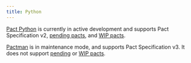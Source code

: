 ```yaml
---
title: Python
---
```


[Pact Python](https://github.com/pact-foundation/pact-python/) is currently in active development and supports Pact Specification v2, [pending pacts][pending], and [WIP pacts][wip].

[Pactman](https://github.com/reecetech/pactman) is in maintenance mode, and supports Pact Specification v3. It does not support [pending][pending] or [WIP pacts][wip].

[pending]: https://docs.pact.io/pending
[wip]: https://docs.pact.io/wip
